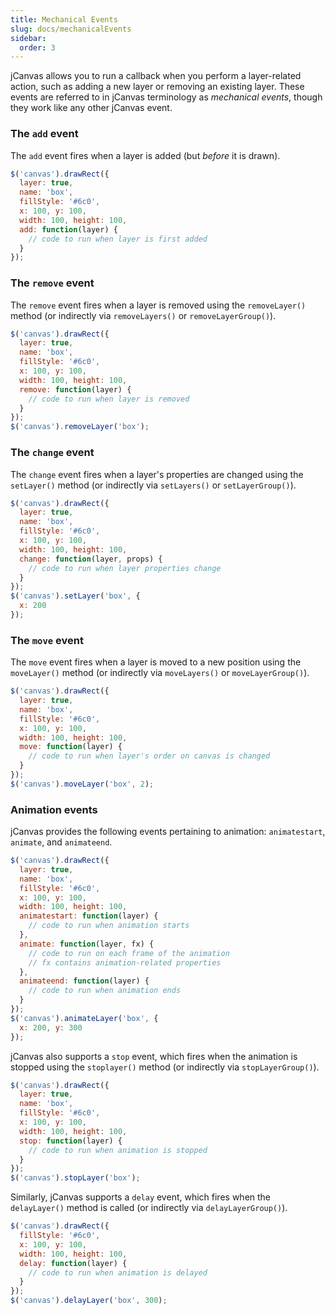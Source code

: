 ```yaml
---
title: Mechanical Events
slug: docs/mechanicalEvents
sidebar:
  order: 3
---
```


jCanvas allows you to run a callback when you perform a layer-related action, such as adding a new layer or removing an existing layer. These events are referred to in jCanvas terminology as *mechanical events*, though they work like any other jCanvas event.

### The `add` event

The `add` event fires when a layer is added (but *before* it is drawn).

```js
$('canvas').drawRect({
  layer: true,
  name: 'box',
  fillStyle: '#6c0',
  x: 100, y: 100,
  width: 100, height: 100,
  add: function(layer) {
    // code to run when layer is first added
  }
});
```

### The `remove` event

The `remove` event fires when a layer is removed using the `removeLayer()` method (or indirectly via `removeLayers()` or `removeLayerGroup()`).

```js
$('canvas').drawRect({
  layer: true,
  name: 'box',
  fillStyle: '#6c0',
  x: 100, y: 100,
  width: 100, height: 100,
  remove: function(layer) {
    // code to run when layer is removed
  }
});
$('canvas').removeLayer('box');
```

### The `change` event

The `change` event fires when a layer's properties are changed using the `setLayer()` method (or indirectly via `setLayers()` or `setLayerGroup()`).

```js
$('canvas').drawRect({
  layer: true,
  name: 'box',
  fillStyle: '#6c0',
  x: 100, y: 100,
  width: 100, height: 100,
  change: function(layer, props) {
    // code to run when layer properties change
  }
});
$('canvas').setLayer('box', {
  x: 200
});
```

### The `move` event

The `move` event fires when a layer is moved to a new position using the `moveLayer()` method (or indirectly via `moveLayers()` or `moveLayerGroup()`).

```js
$('canvas').drawRect({
  layer: true,
  name: 'box',
  fillStyle: '#6c0',
  x: 100, y: 100,
  width: 100, height: 100,
  move: function(layer) {
    // code to run when layer's order on canvas is changed
  }
});
$('canvas').moveLayer('box', 2);
```

### Animation events

jCanvas provides the following events pertaining to animation: `animatestart`, `animate`, and `animateend`.

```js
$('canvas').drawRect({
  layer: true,
  name: 'box',
  fillStyle: '#6c0',
  x: 100, y: 100,
  width: 100, height: 100,
  animatestart: function(layer) {
    // code to run when animation starts
  },
  animate: function(layer, fx) {
    // code to run on each frame of the animation
    // fx contains animation-related properties
  },
  animateend: function(layer) {
    // code to run when animation ends
  }
});
$('canvas').animateLayer('box', {
  x: 200, y: 300
});
```

jCanvas also supports a `stop` event, which fires when the animation is stopped using the `stoplayer()` method (or indirectly via `stopLayerGroup()`).

```js
$('canvas').drawRect({
  layer: true,
  name: 'box',
  fillStyle: '#6c0',
  x: 100, y: 100,
  width: 100, height: 100,
  stop: function(layer) {
    // code to run when animation is stopped
  }
});
$('canvas').stopLayer('box');
```

Similarly, jCanvas supports a `delay` event, which fires when the `delayLayer()` method is called (or indirectly via `delayLayerGroup()`).

```js
$('canvas').drawRect({
  fillStyle: '#6c0',
  x: 100, y: 100,
  width: 100, height: 100,
  delay: function(layer) {
    // code to run when animation is delayed
  }
});
$('canvas').delayLayer('box', 300);
```
